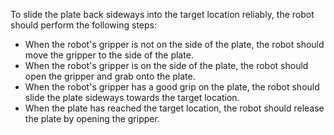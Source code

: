 To slide the plate back sideways into the target location reliably, the robot should perform the following steps:
- When the robot's gripper is not on the side of the plate, the robot should move the gripper to the side of the plate.
- When the robot's gripper is on the side of the plate, the robot should open the gripper and grab onto the plate.
- When the robot's gripper has a good grip on the plate, the robot should slide the plate sideways towards the target location.
- When the plate has reached the target location, the robot should release the plate by opening the gripper.